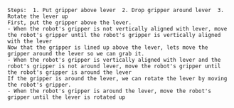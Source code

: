 
    Steps:  1. Put gripper above lever  2. Drop gripper around lever  3. Rotate the lever up
    First, put the gripper above the lever.
    - When the robot's gripper is not vertically aligned with lever, move the robot's gripper until the robot's gripper is vertically aligned with the lever
    Now that the gripper is lined up above the lever, lets move the gripper around the lever so we can grab it.
    - When the robot's gripper is vertically aligned with lever and the robot's gripper is not around lever, move the robot's gripper until the robot's gripper is around the lever
    If the gripper is around the lever, we can rotate the lever by moving the robot's gripper.
    - When the robot's gripper is around the lever, move the robot's gripper until the lever is rotated up